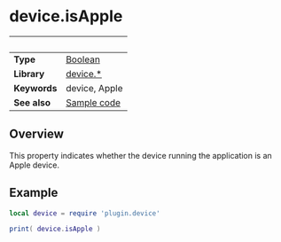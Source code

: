 # device.isApple

|                      | &nbsp; 
| -------------------- | ---------------------------------------------------------------
| __Type__             | [Boolean](https://docs.coronalabs.com/api/type/Boolean.html)
| __Library__          | [device.*](Readme.markdown)
| __Keywords__         | device, Apple
| __See also__         | [Sample code](sample.lua)


## Overview

This property indicates whether the device running the application is an Apple device.


## Example
 
``````lua
local device = require 'plugin.device'

print( device.isApple )
``````
